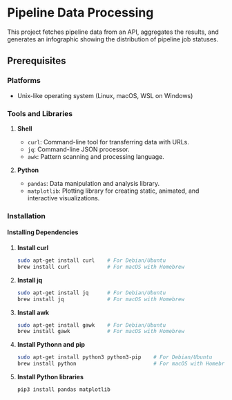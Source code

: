 # Pipeline Data Processing

This project fetches pipeline data from an API, aggregates the results, and generates an infographic showing the distribution of pipeline job statuses.

## Prerequisites

### Platforms

- Unix-like operating system (Linux, macOS, WSL on Windows)

### Tools and Libraries

1. **Shell**
    - `curl`: Command-line tool for transferring data with URLs.
    - `jq`: Command-line JSON processor.
    - `awk`: Pattern scanning and processing language.

2. **Python**
    - `pandas`: Data manipulation and analysis library.
    - `matplotlib`: Plotting library for creating static, animated, and interactive visualizations.

### Installation

#### Installing Dependencies

1. **Install curl**
   ```bash
   sudo apt-get install curl    # For Debian/Ubuntu
   brew install curl            # For macOS with Homebrew

2. **Install jq**
    ```bash
    sudo apt-get install jq      # For Debian/Ubuntu
    brew install jq              # For macOS with Homebrew

3. **Install awk**
    ```bash
    sudo apt-get install gawk    # For Debian/Ubuntu
    brew install gawk            # For macOS with Homebrew

4. **Install Pythonn and pip**
    ```bash
    sudo apt-get install python3 python3-pip    # For Debian/Ubuntu
    brew install python                         # For macOS with Homebrew

5. **Install Python libraries**
    ```bash
    pip3 install pandas matplotlib


